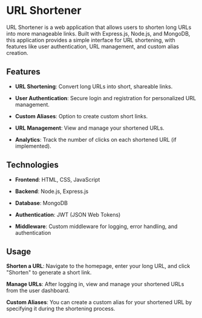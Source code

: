 # URL Shortener

URL Shortener is a web application that allows users to shorten long URLs into more manageable links. Built with Express.js, Node.js, and MongoDB, this application provides a simple interface for URL shortening, with features like user authentication, URL management, and custom alias creation.

## Features

- **URL Shortening**: Convert long URLs into short, shareable links.

- **User Authentication**: Secure login and registration for personalized URL management.

- **Custom Aliases**: Option to create custom short links.

- **URL Management**: View and manage your shortened URLs.

- **Analytics**: Track the number of clicks on each shortened URL (if implemented).

## Technologies

- **Frontend**: HTML, CSS, JavaScript

- **Backend**: Node.js, Express.js

- **Database**: MongoDB

- **Authentication**: JWT (JSON Web Tokens)

- **Middleware**: Custom middleware for logging, error handling, and authentication

## Usage

**Shorten a URL**: Navigate to the homepage, enter your long URL, and click "Shorten" to generate a short link.

**Manage URLs**: After logging in, view and manage your shortened URLs from the user dashboard.

**Custom Aliases**: You can create a custom alias for your shortened URL by specifying it during the shortening process.

